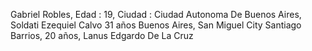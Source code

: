 Gabriel Robles, Edad : 19, Ciudad : Ciudad Autonoma De Buenos Aires, Soldati
Ezequiel Calvo     31 años    Buenos Aires, San Miguel City
Santiago Barrios, 20 años, Lanus
Edgardo De La Cruz